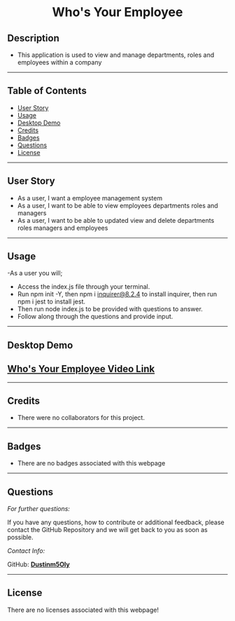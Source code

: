 <h1 align="center">Who's Your Employee</h1>  


## Description

* This application is used to view and manage departments, roles and employees within a company
 
----

## Table of Contents

* [User Story](#user-story)
* [Usage](#usage)
* [Desktop Demo](#desktop-demo)
* [Credits](#credits)
* [Badges](#badges)
* [Questions](#questions)
* [License](#license)

----

## User Story

* As a user, I want a employee management system
* As a user, I want to be able to view employees departments roles and managers 
* As a user, I want to be able to updated view and delete departments roles managers and employees

----

## Usage

-As a user you will;
* Access the index.js file through your terminal.
* Run npm init -Y, then npm i inquirer@8.2.4 to install inquirer, then run npm i jest to install jest.
* Then run node index.js to be provided with questions to answer.
* Follow along through the questions and provide input.


----

## Desktop Demo

## [Who's Your Employee Video Link](https://drive.google.com/file/d/1R_O3nnSKss_E8LtQrlHRxtZm2eg3Wtt1/view)

----

## Credits

* There were no collaborators for this project.

----


## Badges

* There are no badges associated with this webpage

----

## Questions
*For further questions:*

If you have any questions, how to contribute or additional feedback, please contact the GitHub Repository and we will get back to you as soon as possible.

*Contact Info:*

GitHub: [**Dustinm5Oly**](https://github.com/Dustinm5Oly/Team-Keeper)

----


## License

There are no licenses associated with this webpage!

